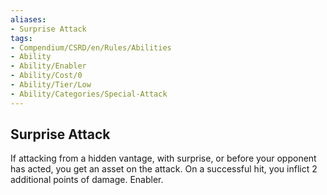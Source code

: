 ```yaml
---
aliases:
- Surprise Attack
tags:
- Compendium/CSRD/en/Rules/Abilities
- Ability
- Ability/Enabler
- Ability/Cost/0
- Ability/Tier/Low
- Ability/Categories/Special-Attack
---
```


  
## Surprise Attack  
If attacking from a hidden vantage, with surprise, or before your opponent has acted, you get an asset on the attack. On a successful hit, you inflict 2 additional points of damage. Enabler.